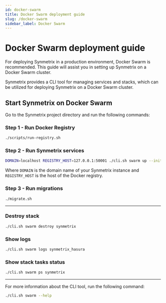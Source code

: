 ```yaml
---
id: docker-swarm
title: Docker Swarm deployment guide
slug: /docker-swarm
sidebar_label: Docker Swarm
---
```

# Docker Swarm deployment guide

For deploying Synmetrix in a production environment, Docker Swarm is recommended. This guide will assist you in setting up Synmetrix on a Docker Swarm cluster.

Synmetrix provides a CLI tool for managing services and stacks, which can be utilized for deploying Synmetrix on a Docker Swarm cluster.

## Start Synmetrix on Docker Swarm

Go to the Synmetrix project directory and run the following commands:

### Step 1 - Run Docker Registry

```bash
./scripts/run-registry.sh
```

### Step 2 - Run Synmetrix services

```bash
DOMAIN=localhost REGISTRY_HOST=127.0.0.1:50001 ./cli.sh swarm up --init --build --env stage synmetrix 
```

Where `DOMAIN` is the domain name of your Synmetrix instance and `REGISTRY_HOST` is the host of the Docker registry.

### Step 3 - Run migrations

```bash
./migrate.sh
```

---

### Destroy stack

```bash
./cli.sh swarm destroy synmetrix 
```

### Show logs

```bash
./cli.sh swarm logs synmetrix_hasura
```

### Show stack tasks status

```bash
./cli.sh swarm ps synmetrix
```

---

For more information about the CLI tool, run the following command:

```bash
./cli.sh swarm --help
```
